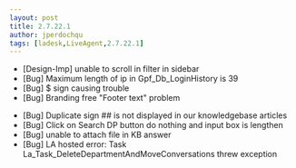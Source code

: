 ```yaml
---
layout: post
title: 2.7.22.1
author: jperdochqu
tags: [ladesk,LiveAgent,2.7.22.1]
---
```


- [Design-Imp] unable to scroll in filter in sidebar
- [Bug] Maximum length of ip in Gpf_Db_LoginHistory is 39
- [Bug] $ sign causing trouble
- [Bug] Branding free &quot;Footer text&quot; problem

<!--more-->

- [Bug] Duplicate sign ## is not displayed in our knowledgebase articles
- [Bug] Click on Search DP button do nothing and input box is lengthen
- [Bug] unable to attach file in KB answer
- [Bug] LA hosted error: Task La_Task_DeleteDepartmentAndMoveConversations threw exception

